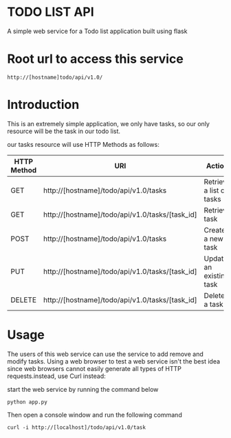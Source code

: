 # TODO LIST API

A simple web service for a Todo list application built using flask

 # Root url to access this service
 ```
 http://[hostname]todo/api/v1.0/
 ```

# Introduction
 This is an extremely simple application, we only have tasks,
 so our only resource will be the task in our todo list.

 our tasks resource will use HTTP Methods as follows:
  
| HTTP Method | URl | Action |
| ------- | -------- | ----------- |
| GET |http://[hostname]/todo/api/v1.0/tasks| Retrieve a list of tasks |
| GET | http://[hostname]/todo/api/v1.0/tasks/[task_id] | Retrieve task |
| POST | http://[hostname]/todo/api/v1.0/tasks | Create a new task |
| PUT | http://[hostname]/todo/api/v1.0/tasks/[task_id] | Update an existing task |
| DELETE | http://[hostname]/todo/api/v1.0/tasks/[task_id] | Delete a task |

# Usage
The users of this web service can use the service to add remove and modify tasks.
Using a web browser to test a web service isn't the best idea since web browsers cannot easily generate all types of HTTP requests.instead, use Curl instead:

start the web service by running the command below
```
python app.py
```
Then open a console window and run the following command
```
curl -i http://[localhost]/todo/api/v1.0/task
```
